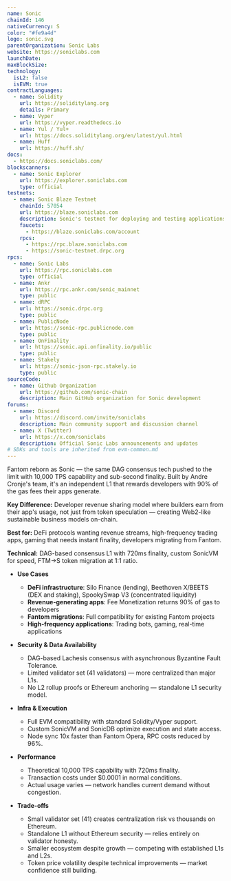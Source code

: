 ```yaml
---
name: Sonic
chainId: 146
nativeCurrency: S
color: "#fe9a4d"
logo: sonic.svg
parentOrganization: Sonic Labs
website: https://soniclabs.com
launchDate:
maxBlockSize:
technology:
  isL2: false
  isEVM: true
contractLanguages:
  - name: Solidity
    url: https://soliditylang.org
    details: Primary
  - name: Vyper
    url: https://vyper.readthedocs.io
  - name: Yul / Yul+
    url: https://docs.soliditylang.org/en/latest/yul.html
  - name: Huff
    url: https://huff.sh/
docs:
  - https://docs.soniclabs.com/
blockscanners:
  - name: Sonic Explorer
    url: https://explorer.soniclabs.com
    type: official
testnets:
  - name: Sonic Blaze Testnet
    chainId: 57054
    url: https://blaze.soniclabs.com
    description: Sonic's testnet for deploying and testing applications on the high-performance Sonic blockchain.
    faucets:
      - https://blaze.soniclabs.com/account
    rpcs:
      - https://rpc.blaze.soniclabs.com
      - https://sonic-testnet.drpc.org
rpcs:
  - name: Sonic Labs
    url: https://rpc.soniclabs.com
    type: official
  - name: Ankr
    url: https://rpc.ankr.com/sonic_mainnet
    type: public
  - name: dRPC
    url: https://sonic.drpc.org
    type: public
  - name: PublicNode
    url: https://sonic-rpc.publicnode.com
    type: public
  - name: OnFinality
    url: https://sonic.api.onfinality.io/public
    type: public
  - name: Stakely
    url: https://sonic-json-rpc.stakely.io
    type: public
sourceCode:
  - name: Github Organization
    url: https://github.com/sonic-chain
    description: Main GitHub organization for Sonic development
forums:
  - name: Discord
    url: https://discord.com/invite/soniclabs
    description: Main community support and discussion channel
  - name: X (Twitter)
    url: https://x.com/soniclabs
    description: Official Sonic Labs announcements and updates
# SDKs and tools are inherited from evm-common.md
---
```


Fantom reborn as Sonic — the same DAG consensus tech pushed to the limit with 10,000 TPS capability and sub-second finality. Built by Andre Cronje's team, it's an independent L1 that rewards developers with 90% of the gas fees their apps generate.

**Key Difference:** Developer revenue sharing model where builders earn from their app's usage, not just from token speculation — creating Web2-like sustainable business models on-chain.

**Best for:** DeFi protocols wanting revenue streams, high-frequency trading apps, gaming that needs instant finality, developers migrating from Fantom.

**Technical:** DAG-based consensus L1 with 720ms finality, custom SonicVM for speed, FTM→S token migration at 1:1 ratio.

- **Use Cases**
  - **DeFi infrastructure**: Silo Finance (lending), Beethoven X/BEETS (DEX and staking), SpookySwap V3 (concentrated liquidity)
  - **Revenue-generating apps**: Fee Monetization returns 90% of gas to developers
  - **Fantom migrations**: Full compatibility for existing Fantom projects
  - **High-frequency applications**: Trading bots, gaming, real-time applications

- **Security & Data Availability**
  - DAG-based Lachesis consensus with asynchronous Byzantine Fault Tolerance.
  - Limited validator set (41 validators) — more centralized than major L1s.
  - No L2 rollup proofs or Ethereum anchoring — standalone L1 security model.

- **Infra & Execution**
  - Full EVM compatibility with standard Solidity/Vyper support.
  - Custom SonicVM and SonicDB optimize execution and state access.
  - Node sync 10x faster than Fantom Opera, RPC costs reduced by 96%.

- **Performance**
  - Theoretical 10,000 TPS capability with 720ms finality.
  - Transaction costs under $0.0001 in normal conditions.
  - Actual usage varies — network handles current demand without congestion.

- **Trade-offs**
  - Small validator set (41) creates centralization risk vs thousands on Ethereum.
  - Standalone L1 without Ethereum security — relies entirely on validator honesty.
  - Smaller ecosystem despite growth — competing with established L1s and L2s.
  - Token price volatility despite technical improvements — market confidence still building.
